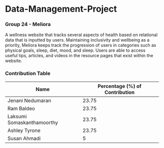 # Data-Management-Project

### Group 24 - Meliora 
A wellness website that tracks several aspects of health based on relational data that is inputted by users. Maintaining inclusivity and wellbeing as a priority, Meliora keeps track the progression of users in categories such as physical goals, sleep, diet, mood, and sleep. Users are able to access useful tips, articles, and videos in the resource pages that exist within the website.

### Contribution Table

| **Name**                   | **Percentage (%) of Contribution** |
|----------------------------|------------------------------------|
| Jenani Nedumaran           | 23.75                              |
| Ram Baldeo                 | 23.75                              |
| Laksumi Somaskanthamoorthy | 23.75                              |
| Ashley Tyrone              | 23.75                              |
| Susan Ahmadi               | 5                                  |





